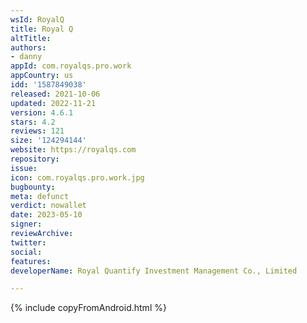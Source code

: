 ```yaml
---
wsId: RoyalQ
title: Royal Q
altTitle: 
authors:
- danny
appId: com.royalqs.pro.work
appCountry: us
idd: '1587849038'
released: 2021-10-06
updated: 2022-11-21
version: 4.6.1
stars: 4.2
reviews: 121
size: '124294144'
website: https://royalqs.com
repository: 
issue: 
icon: com.royalqs.pro.work.jpg
bugbounty: 
meta: defunct
verdict: nowallet
date: 2023-05-10
signer: 
reviewArchive: 
twitter: 
social: 
features: 
developerName: Royal Quantify Investment Management Co., Limited

---
```


{% include copyFromAndroid.html %}